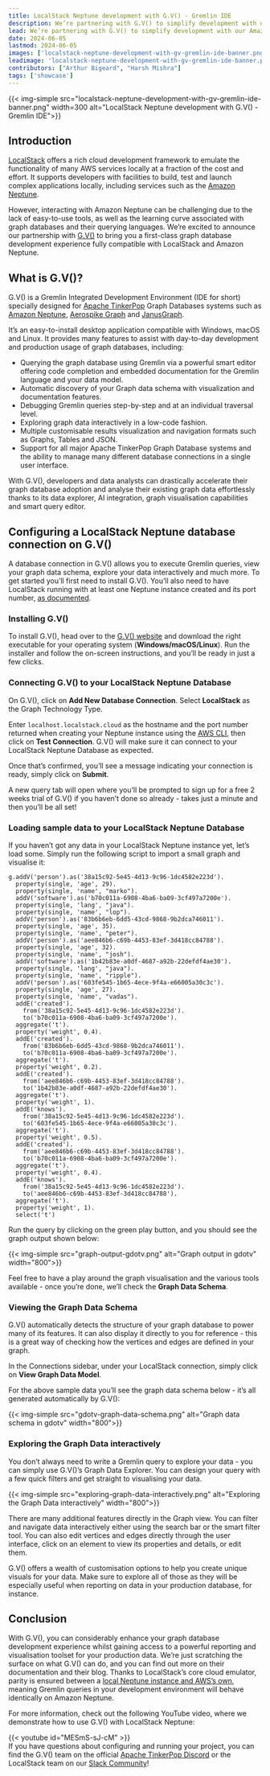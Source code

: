 ```yaml
---
title: LocalStack Neptune development with G.V() - Gremlin IDE
description: We’re partnering with G.V() to simplify development with our Amazon Neptune cloud emulator component. You can now easily query, visualise and model your graph data either interactively or using the Gremlin querying language with G.V() - Gremlin IDE.
lead: We’re partnering with G.V() to simplify development with our Amazon Neptune cloud emulator component. You can now easily query, visualise and model your graph data either interactively or using the Gremlin querying language with G.V() - Gremlin IDE.
date: 2024-06-05
lastmod: 2024-06-05
images: ['localstack-neptune-development-with-gv-gremlin-ide-banner.png']
leadimage: 'localstack-neptune-development-with-gv-gremlin-ide-banner.png'
contributors: ["Arthur Bigeard", "Harsh Mishra"]
tags: ['showcase']
---
```


{{< img-simple src="localstack-neptune-development-with-gv-gremlin-ide-banner.png" width=300 alt="LocalStack Neptune development with G.V() - Gremlin IDE">}}

## Introduction

[LocalStack](https://localstack.cloud/) offers a rich cloud development framework to emulate the functionality of many AWS services locally at a fraction of the cost and effort. It supports developers with facilities to build, test and launch complex applications locally, including services such as the [Amazon Neptune](https://docs.localstack.cloud/user-guide/aws/neptune/).

However, interacting with Amazon Neptune can be challenging due to the lack of easy-to-use tools, as well as the learning curve associated with graph databases and their querying languages. We’re excited to announce our partnership with [G.V()](https://gdotv.com/) to bring you a first-class graph database development experience fully compatible with LocalStack and Amazon Neptune.

## What is G.V()?

G.V() is a Gremlin Integrated Development Environment (IDE for short) specially designed for [Apache TinkerPop](https://tinkerpop.apache.org/) Graph Databases systems such as [Amazon Neptune](https://aws.amazon.com/neptune/), [Aerospike Graph](https://aerospike.com/products/graph-database/) and [JanusGraph](https://janusgraph.org/).

It’s an easy-to-install desktop application compatible with Windows, macOS and Linux. It provides many features to assist with day-to-day development and production usage of graph databases, including:

-   Querying the graph database using Gremlin via a powerful smart editor offering code completion and embedded documentation for the Gremlin language and your data model.
-   Automatic discovery of your Graph data schema with visualization and documentation features.
-   Debugging Gremlin queries step-by-step and at an individual traversal level.
-   Exploring graph data interactively in a low-code fashion.
-   Multiple customisable results visualization and navigation formats such as Graphs, Tables and JSON.
-   Support for all major Apache TinkerPop Graph Database systems and the ability to manage many different database connections in a single user interface.

With G.V(), developers and data analysts can drastically accelerate their graph database adoption and analyse their existing graph data effortlessly thanks to its data explorer, AI integration, graph visualisation capabilities and smart query editor.

## Configuring a LocalStack Neptune database connection on G.V()

A database connection in G.V() allows you to execute Gremlin queries, view your graph data schema, explore your data interactively and much more. To get started you’ll first need to install G.V(). You’ll also need to have LocalStack running with at least one Neptune instance created and its port number, [as documented](https://docs.localstack.cloud/user-guide/aws/neptune/#getting-started).

### Installing G.V()

To install G.V(), head over to the [G.V() website](https://gdotv.com) and download the right executable for your operating system (**Windows/macOS/Linux**). Run the installer and follow the on-screen instructions, and you’ll be ready in just a few clicks.

### Connecting G.V() to your LocalStack Neptune Database

On G.V(), click on **Add New Database Connection**. Select **LocalStack** as the Graph Technology Type.

Enter `localhost.localstack.cloud` as the hostname and the port number returned when creating your Neptune instance using the [AWS CLI](https://docs.localstack.cloud/user-guide/integrations/aws-cli/), then click on **Test Connection**. G.V() will make sure it can connect to your LocalStack Neptune Database as expected.

Once that’s confirmed, you’ll see a message indicating your connection is ready, simply click on **Submit**.

A new query tab will open where you’ll be prompted to sign up for a free 2 weeks trial of G.V() if you haven’t done so already - takes just a minute and then you’ll be all set!

### Loading sample data to your LocalStack Neptune Database

If you haven’t got any data in your LocalStack Neptune instance yet, let’s load some. Simply run the following script to import a small graph and visualise it:

```gremlin
g.addV('person').as('38a15c92-5e45-4d13-9c96-1dc4582e223d').
  property(single, 'age', 29).
  property(single, 'name', "marko").
  addV('software').as('b70c011a-6908-4ba6-ba09-3cf497a7200e').
  property(single, 'lang', "java").
  property(single, 'name', "lop").
  addV('person').as('83b6b6eb-6dd5-43cd-9868-9b2dca746011').
  property(single, 'age', 35).
  property(single, 'name', "peter").
  addV('person').as('aee846b6-c69b-4453-83ef-3d418cc84788').
  property(single, 'age', 32).
  property(single, 'name', "josh").
  addV('software').as('1b42b83e-a0df-4687-a92b-22defdf4ae30').
  property(single, 'lang', "java").
  property(single, 'name', "ripple").
  addV('person').as('603fe545-1b65-4ece-9f4a-e66005a30c3c').
  property(single, 'age', 27).
  property(single, 'name', "vadas").
  addE('created').
    from('38a15c92-5e45-4d13-9c96-1dc4582e223d').
    to('b70c011a-6908-4ba6-ba09-3cf497a7200e').
  aggregate('t').
  property('weight', 0.4).
  addE('created').
    from('83b6b6eb-6dd5-43cd-9868-9b2dca746011').
    to('b70c011a-6908-4ba6-ba09-3cf497a7200e').
  aggregate('t').
  property('weight', 0.2).
  addE('created').
    from('aee846b6-c69b-4453-83ef-3d418cc84788').
    to('1b42b83e-a0df-4687-a92b-22defdf4ae30').
  aggregate('t').
  property('weight', 1).
  addE('knows').
    from('38a15c92-5e45-4d13-9c96-1dc4582e223d').
    to('603fe545-1b65-4ece-9f4a-e66005a30c3c').
  aggregate('t').
  property('weight', 0.5).
  addE('created').
    from('aee846b6-c69b-4453-83ef-3d418cc84788').
    to('b70c011a-6908-4ba6-ba09-3cf497a7200e').
  aggregate('t').
  property('weight', 0.4).
  addE('knows').
    from('38a15c92-5e45-4d13-9c96-1dc4582e223d').
    to('aee846b6-c69b-4453-83ef-3d418cc84788').
  aggregate('t').
  property('weight', 1).
  select('t')
```

Run the query by clicking on the green play button, and you should see the graph output shown below:

{{< img-simple src="graph-output-gdotv.png" alt="Graph output in gdotv" width="800">}}

Feel free to have a play around the graph visualisation and the various tools available - once you’re done, we’ll check the **Graph Data Schema**.

### Viewing the Graph Data Schema

G.V() automatically detects the structure of your graph database to power many of its features. It can also display it directly to you for reference - this is a great way of checking how the vertices and edges are defined in your graph.

In the Connections sidebar, under your LocalStack connection, simply click on **View Graph Data Model**.

For the above sample data you’ll see the graph data schema below - it’s all generated automatically by G.V():

{{< img-simple src="gdotv-graph-data-schema.png" alt="Graph data schema in gdotv" width="800">}}

### Exploring the Graph Data interactively

You don’t always need to write a Gremlin query to explore your data - you can simply use G.V()’s Graph Data Explorer. You can design your query with a few quick filters and get straight to visualising your data.

{{< img-simple src="exploring-graph-data-interactively.png" alt="Exploring the Graph Data interactively" width="800">}}

There are many additional features directly in the Graph view. You can filter and navigate data interactively either using the search bar or the smart filter tool. You can also edit vertices and edges directly through the user interface, click on an element to view its properties and details, or edit them.

G.V() offers a wealth of customisation options to help you create unique visuals for your data. Make sure to explore all of those as they will be especially useful when reporting on data in your production database, for instance.

## Conclusion

With G.V(), you can considerably enhance your graph database development experience whilst gaining access to a powerful reporting and visualisation toolset for your production data. We’re just scratching the surface on what G.V() can do, and you can find out more on their documentation and their blog. Thanks to LocalStack’s core cloud emulator, parity is ensured between a [local Neptune instance and AWS’s own](https://docs.localstack.cloud/references/coverage/coverage_neptune/), meaning Gremlin queries in your development environment will behave identically on Amazon Neptune.

For more information, check out the following YouTube video, where we demonstrate how to use G.V() with LocalStack Neptune:

{{< youtube id="MESmS-sJ-cM" >}}
<br>
If you have questions about configuring and running your project, you can find the G.V() team on the official [Apache TinkerPop Discord](https://discord.gg/tinkerpop) or the LocalStack team on our [Slack Community](https://localstack.cloud/slack)!
